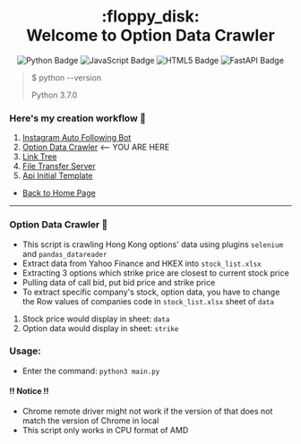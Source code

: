 <h1 align="center">:floppy_disk:<br>Welcome to Option Data Crawler</h1>

<div align="center">
<a herf="https://github.com/Ken-Yeung/KensToolkit.git"><img src="https://img.shields.io/badge/python-3670A0?style=for-the-badge&logo=python&logoColor=ffdd54" alt="Python Badge"/></a>
<a herf="https://github.com/Ken-Yeung/KensToolkit.git"><img src="https://img.shields.io/badge/javascript-%23323330.svg?style=for-the-badge&logo=javascript&logoColor=%23F7DF1E" alt="JavaScript Badge"/></a>
<a herf="https://github.com/Ken-Yeung/KensToolkit.git"><img src="https://img.shields.io/badge/html5-%23E34F26.svg?style=for-the-badge&logo=html5&logoColor=white" alt="HTML5 Badge"/></a>
<a herf="https://github.com/Ken-Yeung/KensToolkit.git"><img src="https://img.shields.io/badge/FastAPI-005571?style=for-the-badge&logo=fastapi" alt="FastAPI Badge"/></a>
</div>

>   $ python --version
>
>   Python 3.7.0

### Here's my creation workflow :receipt:

1.  [Instagram Auto Following Bot](https://github.com/Ken-Yeung/KensToolkit/tree/master/IgAutoFollow "Go to IgAutoFollow repo")
2.  [Option Data Crawler](#option-data-crawler-floppy_disk) <-- YOU ARE HERE
3.  [Link Tree](https://github.com/Ken-Yeung/KensToolkit/tree/master/LinkDistributor "Go to LinkDistributor repo")
4.  [File Transfer Server](https://github.com/Ken-Yeung/KensToolkit/tree/master/FilesTransferrer_one_direction "Go to FilesTransferrer_one_direction repo")
5.  [Api Initial Template](https://github.com/Ken-Yeung/KensToolkit/tree/master/FastApiTemplate "Go to FastApiTemplate repo")

-   [Back to Home Page](https://github.com/Ken-Yeung/KensToolkit "Home Page")

---

### Option Data Crawler :floppy_disk:

-   This script is crawling Hong Kong options' data using plugins `selenium` and `pandas_datareader`
-   Extract data from Yahoo Finance and HKEX into `stock_list.xlsx`
-   Extracting 3 options which strike price are closest to current stock price
-   Pulling data of call bid, put bid price and strike price
-   To extract specific company's stock, option data, you have to change the Row values of companies code in `stock_list.xlsx` sheet of `data`

1. Stock price would display in sheet: `data`
2. Option data would display in sheet: `strike`

### Usage:

-   Enter the command: `python3 main.py`

<!-- ### :exclamation::exclamation::exclamation: Notice :exclamation::exclamation::exclamation: -->

#### :bangbang: Notice :bangbang:

-   Chrome remote driver might not work if the version of that does not match the version of Chrome in local
-   This script only works in CPU format of AMD